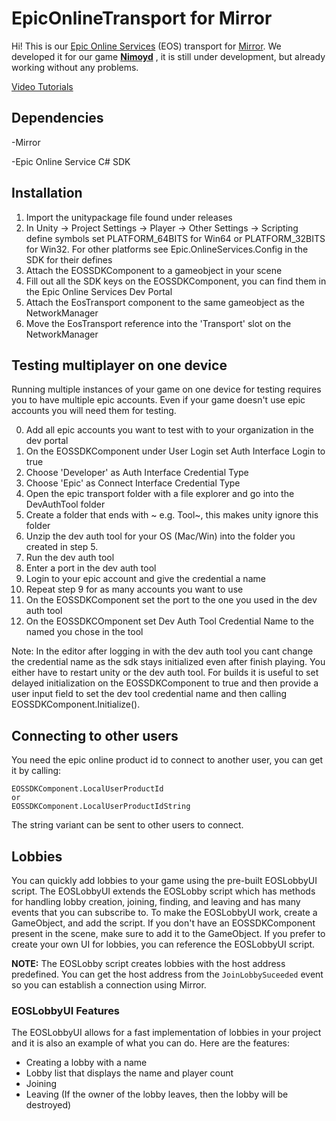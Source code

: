 # EpicOnlineTransport for Mirror

Hi! 
This is our [Epic Online Services](https://dev.epicgames.com/en-US/services) (EOS) transport for [Mirror](https://github.com/vis2k/Mirror). We developed it for our game **[Nimoyd](https://www.nimoyd.com/)** , it is still under development, but already working without any problems.

[Video Tutorials](https://youtube.com/playlist?list=PLMS9RDQ9ar-dQuAjG8KOBpwhBZa1V7y2_)

## Dependencies
-Mirror

-Epic Online Service C# SDK

## Installation
1. Import the unitypackage file found under releases
2. In Unity -> Project Settings -> Player -> Other Settings -> Scripting define symbols set PLATFORM_64BITS for Win64 or PLATFORM_32BITS for Win32. For other platforms see Epic.OnlineServices.Config in the SDK for their defines
3. Attach the EOSSDKComponent to a gameobject in your scene
4. Fill out all the SDK keys on the EOSSDKComponent, you can find them in the Epic Online Services Dev Portal
5. Attach the EosTransport component to  the same gameobject as the NetworkManager
6. Move the EosTransport reference into the 'Transport' slot on the NetworkManager

## Testing multiplayer on one device
Running multiple instances of your game on one device for testing requires you to have multiple epic accounts.
Even if your game doesn't use epic accounts you will need them for testing.

0. Add all epic accounts you want to test with to your organization in the dev portal
1. On the EOSSDKComponent under User Login set Auth Interface Login to true
2. Choose 'Developer' as Auth Interface Credential Type
3. Choose 'Epic' as Connect Interface Credential Type
4. Open the epic transport folder with a file explorer and go into the DevAuthTool folder
5. Create a folder that ends with ~ e.g. Tool~, this makes unity ignore this folder
6. Unzip the dev auth tool for your OS (Mac/Win) into the folder you created in step 5.
7. Run the dev auth tool 
8. Enter a port in the dev auth tool
9. Login to your epic account and give the credential a name
10. Repeat step 9 for as many accounts you want to use
11. On the EOSSDKComponent set the port to the one you used in the dev auth tool
12. On the EOSSDKCOmponent set Dev Auth Tool Credential Name to the named you chose in the tool

Note: In the editor after logging in with the dev auth tool you cant change the credential name as the sdk stays initialized even after finish playing. You either have to restart unity or the dev auth tool. For builds it is useful to set delayed initialization on the EOSSDKComponent to true and then provide a user input field to set the dev tool credential name and then calling EOSSDKComponent.Initialize().

## Connecting to other users

You need the epic online product id to connect to another user, you can get it by calling:

    EOSSDKComponent.LocalUserProductId
    or
    EOSSDKComponent.LocalUserProductIdString
The string variant can be sent to other users to connect.

## Lobbies

You can quickly add lobbies to your game using the pre-built EOSLobbyUI script. The EOSLobbyUI extends the EOSLobby script which has methods for handling lobby creation, joining, finding, and leaving and has many events that you can subscribe to. To make the EOSLobbyUI work, create a GameObject, and add the script. If you don't have an EOSSDKComponent present in the scene, make sure to add it to the GameObject. If you prefer to create your own UI for lobbies, you can reference the EOSLobbyUI script.

**NOTE:** The EOSLobby script creates lobbies with the host address predefined. You can get the host address from the ``JoinLobbySuceeded`` event so you can establish a connection using Mirror.

### EOSLobbyUI Features

The EOSLobbyUI allows for a fast implementation of lobbies in your project and it is also an example of what you can do.
Here are the features:
- Creating a lobby with a name
- Lobby list that displays the name and player count
- Joining
- Leaving (If the owner of the lobby leaves, then the lobby will be destroyed)
